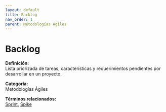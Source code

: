 ```yaml
---
layout: default
title: Backlog
nav_order: 1
parent: Metodologías Ágiles
---
```


# Backlog

**Definición:**  
Lista priorizada de tareas, características y requerimientos pendientes por desarrollar en un proyecto.

**Categoría:**  
Metodologías Ágiles  

  


**Términos relacionados:**  
[Sprint](https://maleniski.github.io/diccionario-angl-tec-mx/docs/metodologías-ágiles/sprint.html), [Spike](https://maleniski.github.io/diccionario-angl-tec-mx/docs/metodologías-ágiles/spike.html)
